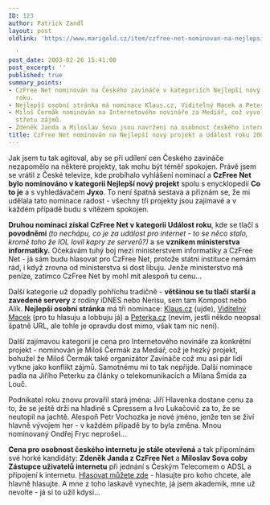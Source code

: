 ```yaml
---
ID: 123
author: Patrick Zandl
layout: post
oldlink: 'https://www.marigold.cz/item/czfree-net-nominovan-na-nejlepsi-novy-projekt-a-udalost-roku-2002

  '
post_date: 2003-02-26 15:41:00
post_excerpt: ''
published: true
summary_points:
- CzFree Net nominován na Českého zavináče v kategoriích Nejlepší nový projekt a Událost
  roku.
- Nejlepší osobní stránka má nominace Klaus.cz, Viditelný Macek a Peterka.cz.
- Miloš Čermák nominován na Internetového novináře za Mediář, což vyvolává otázky
  střetu zájmů.
- Zdeněk Janda a Miloslav Sova jsou navrženi na osobnost českého internetu.
title: CzFree Net nominován na Nejlepší nový projekt a Událost roku 2002
---
```


<p>
Jak jsem tu tak agitoval, aby se při udílení cen Českého zavináče nezapomělo na některé projekty, tak mohu být téměř spokojen. Právě jsem se vrátil z České televize, kde probíhalo vyhlášení nominací a <STRONG>CzFree Net bylo nominováno v kategorii Nejlepší nový projekt</STRONG> spolu s enycklopedií <STRONG>Co to je</STRONG> a s vyhledávačem <STRONG>Jyxo</STRONG>. To není špatná sestava a přiznám se, že mi udělala tato nominace radost - všechny tři projekty jsou zajímavé a v každém případě budu s vítězem spokojen. </p>

<p>
<STRONG>Druhou nominaci získal CzFree Net v kategorii Událost roku</STRONG>, kde se tlačí s <STRONG>povodněmi </STRONG><EM>(to nechápu, co je za událost pro internet - to se něco stalo, kromě toho že IOL lovil kapry ze serverů?)</EM> a se <STRONG>vznikem ministerstva informatiky.</STRONG> Očekávám tuhý boj mezi ministerstvem informatiky a CzFree Net - já sám budu hlasovat pro CzFree Net, protože státní instituce nemám rád, i když zrovna od ministerstva si dost libuju. Jenže ministerstvo má peníze, zatímco CzFree Net by mohl mít alespoň tu cenu...</p>

<p>
Další kategorie už dopadly pohříchu tradičně - <STRONG>většinou se tu tlačí starší a zavedené servery</STRONG> z rodiny iDNES nebo Nerisu, sem tam Kompost nebo Alík. <STRONG>Nejlepší osobní stránka</STRONG> má tři nominace: <A href="http://www.klaus.cz/">Klaus.cz</A> (ujde), <A href="http://www.viditelnymacek.cz/">Viditelný Macek</A> (pro tu hlasuju a lobbuju já) a <A href="http://www.peterka.cz/">Peterka.cz</A> (nevím, jestli někdo neopsal špatně URL, ale tohle je opravdu dost mimo, však tam nic není).</p>

<p>
Další zajímavou kategorií je cena pro Internetového novináře za konkrétní projekt - nominován je Miloš Čermák za Mediář, což je hezký projekt, bohužel že Miloš Čermák také organizátor Zavináče což mu asi pár lidí vytkne jako konflikt zájmů. Samotnému mi to tak nepřijde. Další nominace padla na Jiřího Peterku za články o telekomunikacích a Milana Šmída za Louč.</p>

<p>
Podnikatel roku znovu provařil stará jména: Jiří Hlavenka dostane cenu za to, že se ještě drží na hladině s Cpressem a Ivo Lukačovič za to, že se neutopil na jachtě. Alespoň Petr Vochozka je nové jméno, jenže ten se živí hlavně vývojem her - v každém případě by to byla změna. Mnou nominovaný Ondřej Fryc neprošel...</p>

<p>
<STRONG>Cena pro osobnost českého internetu je stále otevřená</STRONG> a tak připomínám své horké kandidáty: <STRONG>Zdeněk Janda z CzFree Net</STRONG> a <STRONG>Miloslav Sova coby Zástupce uživatelů internetu</STRONG> při jednání s Českým Telecomem o ADSL a připojení k internetu. <A href="http://www.ceskyzavinac.cz/www/onlinehlas.php" target=_blank>Hlasovat můžete zde</A> - hlasujte pro koho chcete, ale hlavně hlasujte. A mne z toho laskavě vynechte, já jsem akademik, mne už nevolte - já si to užil kdysi...</p>
